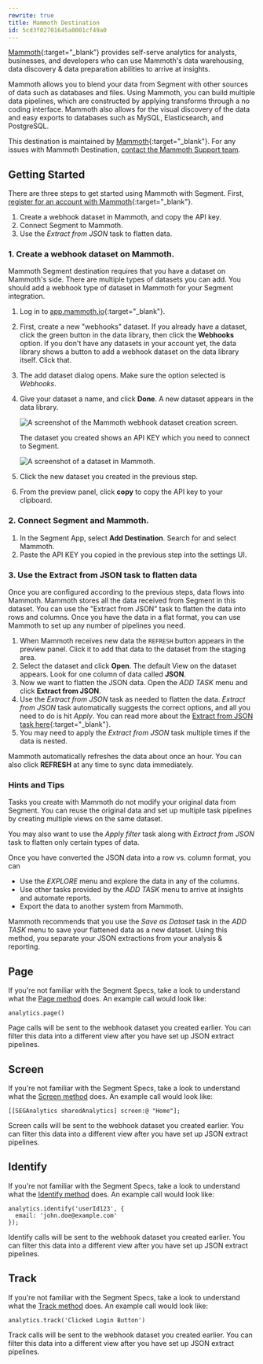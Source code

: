 ```yaml
---
rewrite: true
title: Mammoth Destination
id: 5cd3f02701645a0001cf49a0
---
```

[Mammoth](https://mammoth.io/integrations/segment/?utm_source=segmentio&utm_medium=docs&utm_campaign=partners){:target="_blank”} provides self-serve analytics for analysts, businesses, and developers who can use Mammoth's data warehousing, data discovery & data preparation abilities to arrive at insights.

Mammoth allows you to blend your data from Segment with other sources of data such as databases and files. Using Mammoth, you can build multiple data pipelines, which are constructed by applying transforms through a no coding interface. Mammoth also allows for the visual discovery of the data and easy exports to databases such as MySQL, Elasticsearch, and PostgreSQL.

This destination is maintained by [Mammoth](https://mammoth.io){:target="_blank"}. For any issues with Mammoth Destination, [contact the Mammoth Support team](mailto:support@mammoth.io).


## Getting Started



There are three steps to get started using Mammoth with Segment. First, [register for an account with Mammoth](https://mammoth.io/register/choose/starter){:target="_blank"}.

1. Create a webhook dataset in Mammoth, and copy the API key.
2. Connect Segment to Mammoth.
3. Use the *Extract from JSON* task to flatten data.


### 1. Create a webhook dataset on Mammoth.

Mammoth Segment destination requires that you have a dataset on Mammoth's side. There are multiple types of datasets you can add. You should add a webhook type of dataset in Mammoth for your Segment integration.


1. Log in to [app.mammoth.io](https://app.mammoth.io){:target="_blank"}.
2. First, create a new "webhooks" dataset.
   If you already have a dataset, click the green button in the data library, then click the **Webhooks** option.
   If you don't have any datasets in your account yet, the data library shows a button to add a webhook dataset on the data library itself. Click that.
3. The add dataset dialog opens. Make sure the option selected is *Webhooks*.
4. Give your dataset a name, and click **Done**. A new dataset appears in the data library.

   ![A screenshot of the Mammoth webhook dataset creation screen.](images/A8mLIPZ.png)

   The dataset you created shows an API KEY which you need to connect to Segment.

   ![A screenshot of a dataset in Mammoth.](images/JsTuMCy.png)

5. Click the new dataset you created in the previous step.
6. From the preview panel, click **copy** to copy the API key to your clipboard.


### 2. Connect Segment and Mammoth.


1. In the Segment App, select **Add Destination**. Search for and select Mammoth.
2. Paste the API KEY you copied in the previous step into the settings UI.

### 3. Use the Extract from JSON task to flatten data

Once you are configured according to the previous steps, data flows into Mammoth. Mammoth stores all the data received from Segment in this dataset. You can use the "Extract from JSON" task to flatten the data into rows and columns. Once you have the data in a flat format, you can use Mammoth to set up any number of pipelines you need.

1. When Mammoth receives new data the `REFRESH` button appears in the preview panel. Click it to add that data to the dataset from the staging area.
2. Select the dataset and click **Open**.
   The default View on the dataset appears. Look for one column of data called **JSON**.
4. Now we want to flatten the JSON data. Open the *ADD TASK* menu and click **Extract from JSON**.
5. Use the *Extract from JSON* task as needed to flatten the data. *Extract from JSON* task automatically suggests the correct options, and all you need to do is hit *Apply*. You can read more about the [Extract from JSON task here](https://mammoth.io/docs/content/feature_guide/tasks/json.extract.html){:target="_blank"}.
6. You may need to apply the *Extract from JSON* task multiple times if the data is nested.

Mammoth automatically refreshes the data about once an hour. You can also click **REFRESH** at any time to sync data immediately.


### Hints and Tips

Tasks you create with Mammoth do not modify your original data from Segment. You can reuse the original data and set up multiple task pipelines by creating multiple views on the same dataset.

You may also want to use the *Apply filter* task along with *Extract from JSON* task to flatten only certain types of data.

Once you have converted the JSON data into a row vs. column format, you can

- Use the *EXPLORE* menu and explore the data in any of the columns.
- Use other tasks provided by the *ADD TASK* menu to arrive at insights and automate reports.
- Export the data to another system from Mammoth.

Mammoth recommends that you use the *Save as Dataset* task in the *ADD TASK* menu to save your flattened data as a new dataset. Using this method, you separate your JSON extractions from your analysis & reporting.




## Page

If you're not familiar with the Segment Specs, take a look to understand what the [Page method](/docs/connections/spec/page/) does. An example call would look like:

```
analytics.page()
```

Page calls will be sent to the webhook dataset you created earlier. You can filter this data into a different view after you have set up JSON extract pipelines.


## Screen

If you're not familiar with the Segment Specs, take a look to understand what the [Screen method](/docs/connections/spec/screen/) does. An example call would look like:

```
[[SEGAnalytics sharedAnalytics] screen:@ "Home"];
```

Screen calls will be sent to the webhook dataset you created earlier. You can filter this data into a different view after you have set up JSON extract pipelines.


## Identify

If you're not familiar with the Segment Specs, take a look to understand what the [Identify method](/docs/connections/spec/identify/) does. An example call would look like:

```
analytics.identify('userId123', {
  email: 'john.doe@example.com'
});
```

Identify calls will be sent to the webhook dataset you created earlier. You can filter this data into a different view after you have set up JSON extract pipelines.


## Track

If you're not familiar with the Segment Specs, take a look to understand what the [Track method](/docs/connections/spec/track/) does. An example call would look like:

```
analytics.track('Clicked Login Button')
```

Track calls will be sent to the webhook dataset you created earlier. You can filter this data into a different view after you have set up JSON extract pipelines.
